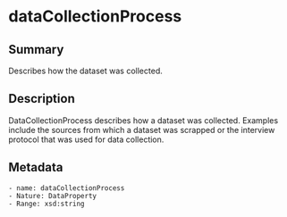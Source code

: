 <!-- Automatically generated by spec-parser v2.0.0 on 2023-12-25T20:28:21.783513+00:00 -->
<!-- SPDX-License-Identifier: Community-Spec-1.0 -->

# dataCollectionProcess

## Summary

Describes how the dataset was collected.


## Description

DataCollectionProcess describes how a dataset was collected.
Examples include the sources from which a dataset was scrapped or
the interview protocol that was used for data collection.


## Metadata

    - name: dataCollectionProcess
    - Nature: DataProperty
    - Range: xsd:string




